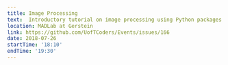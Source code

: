 ```yaml
---
title: Image Processing
text:  Introductory tutorial on image processing using Python packages
location: MADLab at Gerstein
link: https://github.com/UofTCoders/Events/issues/166
date: 2018-07-26
startTime: '18:10'
endTime: '19:30'
---
```


